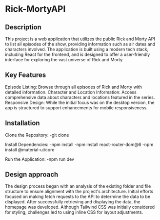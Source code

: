 # Rick-MortyAPI

## Description
This project is a web application that utilizes the public Rick and Morty API to list all episodes of the show, providing information such as air dates and characters involved. The application is built using a modern tech stack, including React for the frontend, and is designed to offer a user-friendly interface for exploring the vast universe of Rick and Morty.

## Key Features
Episode Listing: Browse through all episodes of Rick and Morty with detailed information.
Character and Location Information: Access comprehensive data about characters and locations featured in the series.
Responsive Design: While the initial focus was on the desktop version, the app is structured to support enhancements for mobile responsiveness.

## Installation
Clone the Repository:
-git clone <repository-url>

Install Dependencies:
-npm install
-npm install react-router-dom@6
-npm install @material-ui/core

Run the Application:
-npm run dev

## Design approach
The design process began with an analysis of the existing folder and file structure to ensure alignment with the project's architecture. Initial efforts focused on making fetch requests to the API to determine the data to be displayed. After successfully retrieving and displaying the data, the homepage was developed. Although Tailwind CSS was initially considered for styling, challenges led to using inline CSS for layout adjustments.
